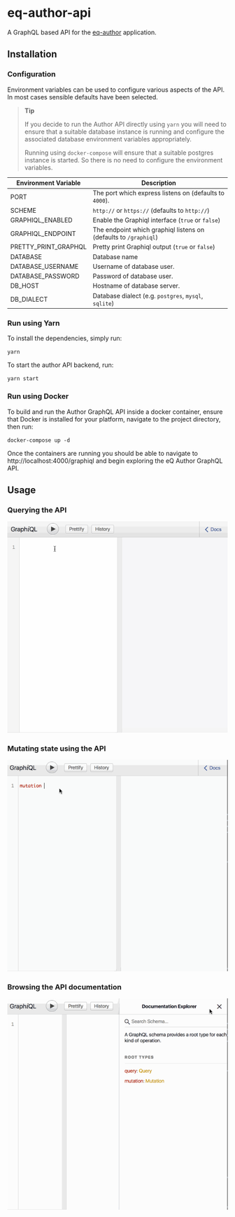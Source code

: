 # eq-author-api

A GraphQL based API for the [eq-author](https://github.com/ONSdigital/eq-author)
application.



## Installation

### Configuration

Environment variables can be used to configure various aspects of the API.
In most cases sensible defaults have been selected.

> **Tip**
>
> If you decide to run the Author API directly using `yarn` you will need to
> ensure that a suitable database instance is running and configure the
> associated database environment variables appropriately.
>
> Running using `docker-compose` will ensure that a suitable postgres instance
> is started. So there is no need to configure the environment variables.

| Environment Variable | Description |
| -------------------- | ----------- |
| PORT                 | The port which express listens on (defaults to `4000`). |
| SCHEME               | `http://` or `https://` (defaults to `http://`) |
| GRAPHIQL_ENABLED     | Enable the Graphiql interface (`true` or `false`) |
| GRAPHIQL_ENDPOINT    | The endpoint which graphiql listens on (defaults to `/graphiql`) |
| PRETTY_PRINT_GRAPHQL | Pretty print Graphiql output (`true` or `false`) |
| DATABASE             | Database name |
| DATABASE_USERNAME    | Username of database user. |
| DATABASE_PASSWORD    | Password of database user. |
| DB_HOST              | Hostname of database server. |
| DB_DIALECT           | Database dialect (e.g. `postgres`, `mysql`, `sqlite`) |

### Run using Yarn

To install the dependencies, simply run:
```
yarn
```

To start the author API backend, run:
```
yarn start
```

### Run using Docker

To build and run the Author GraphQL API inside a docker container, ensure that
Docker is installed for your platform, navigate to the project directory, then run:

```
docker-compose up -d
```

Once the containers are running you should be able to navigate to http://localhost:4000/graphiql and begin exploring the eQ Author GraphQL API.

## Usage

### Querying the API

![querying the API](./doc/images/query.gif)

### Mutating state using the API

![mutating state using the API](./doc/images/mutation.gif)

### Browsing the API documentation

![browsing the API documentation](./doc/images/docs.gif)
